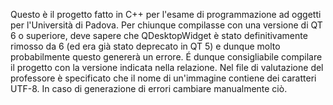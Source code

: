 Questo è il progetto fatto in C++ per l'esame di programmazione ad oggetti per l'Università di Padova.
Per chiunque compilasse con una versione di QT 6 o superiore, deve sapere che QDesktopWidget è stato definitivamente rimosso da 6 (ed era già stato deprecato in QT 5)
e dunque molto probabilmente questo genererà un errore.
É dunque consigliabile compilare il progetto con la versione indicata nella relazione. Nel file di valutazione del professore è specificato che il nome di un'immagine contiene dei
caratteri UTF-8.
In caso di generazione di errori cambiare manualmente ciò.
